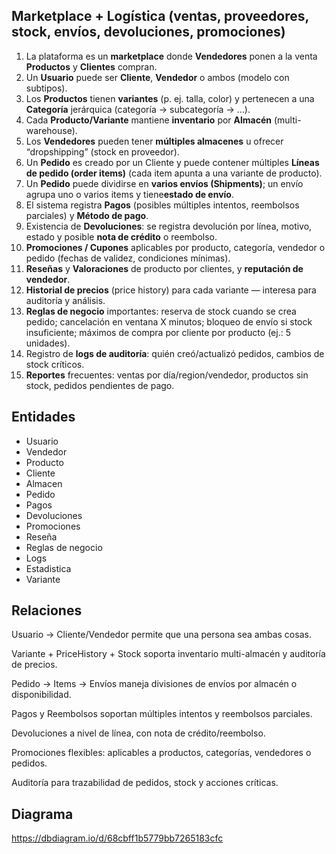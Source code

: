 ## Marketplace + Logística (ventas, proveedores, stock, envíos, devoluciones, promociones)

1. La plataforma es un **marketplace** donde **Vendedores** ponen a la venta **Productos** y **Clientes** compran.
2. Un **Usuario** puede ser ​**Cliente**​, **Vendedor** o ambos (modelo con subtipos).
3. Los **Productos** tienen **variantes** (p. ej. talla, color) y pertenecen a una **Categoría** jerárquica (categoría → subcategoría → …).
4. Cada **Producto/Variante** mantiene **inventario** por **Almacén** (multi-warehouse).
5. Los **Vendedores** pueden tener **múltiples almacenes** u ofrecer “dropshipping” (stock en proveedor).
6. Un **Pedido** es creado por un Cliente y puede contener múltiples **Líneas de pedido (order items)** (cada item apunta a una variante de producto).
7. Un **Pedido** puede dividirse en ​**varios envíos (Shipments)**​; un envío agrupa uno o varios items y tiene ​**estado de envío**​.
8. El sistema registra **Pagos** (posibles múltiples intentos, reembolsos parciales) y ​**Método de pago**​.
9. Existencia de ​**Devoluciones**​: se registra devolución por línea, motivo, estado y posible **nota de crédito** o reembolso.
10. **Promociones / Cupones** aplicables por producto, categoría, vendedor o pedido (fechas de validez, condiciones mínimas).
11. **Reseñas** y **Valoraciones** de producto por clientes, y ​**reputación de vendedor**​.
12. **Historial de precios** (price history) para cada variante — interesa para auditoría y análisis.
13. **Reglas de negocio** importantes: reserva de stock cuando se crea pedido; cancelación en ventana X minutos; bloqueo de envío si stock insuficiente; máximos de compra por cliente por producto (ej.: 5 unidades).
14. Registro de ​**logs de auditoría**​: quién creó/actualizó pedidos, cambios de stock críticos.
15. **Reportes** frecuentes: ventas por día/region/vendedor, productos sin stock, pedidos pendientes de pago.

## Entidades

* Usuario
* Vendedor
* Producto
* Cliente
* Almacen
* Pedido
* Pagos
* Devoluciones
* Promociones
* Reseña
* Reglas de negocio
* Logs
* Estadistica
* Variante

## Relaciones

Usuario → Cliente/Vendedor permite que una persona sea ambas cosas.

Variante + PriceHistory + Stock soporta inventario multi-almacén y auditoría de precios.

Pedido → Items → Envíos maneja divisiones de envíos por almacén o disponibilidad.

Pagos y Reembolsos soportan múltiples intentos y reembolsos parciales.

Devoluciones a nivel de línea, con nota de crédito/reembolso.

Promociones flexibles: aplicables a productos, categorías, vendedores o pedidos.

Auditoría para trazabilidad de pedidos, stock y acciones críticas.

## Diagrama

https://dbdiagram.io/d/68cbff1b5779bb7265183cfc
